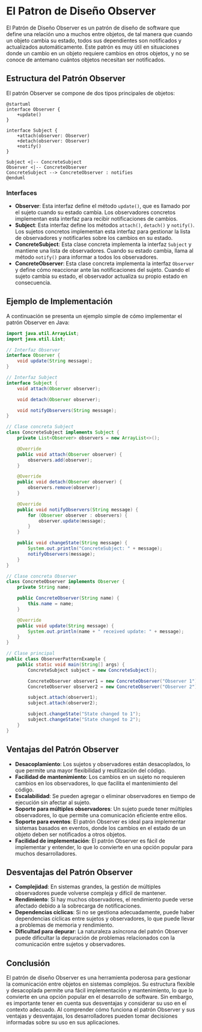 # El Patron de Diseño Observer

El Patrón de Diseño Observer es un patrón de diseño de software que define una relación uno a muchos entre objetos, de
tal manera que cuando un objeto cambia su estado, todos sus dependientes son notificados y actualizados automáticamente.
Este patrón es muy útil en situaciones donde un cambio en un objeto requiere cambios en otros objetos, y no se conoce de
antemano cuántos objetos necesitan ser notificados.

## Estructura del Patrón Observer

El patrón Observer se compone de dos tipos principales de objetos:

```plantuml
@startuml
interface Observer {
    +update()
}

interface Subject {
    +attach(observer: Observer)
    +detach(observer: Observer)
    +notify()
}

Subject <|-- ConcreteSubject
Observer <|-- ConcreteObserver
ConcreteSubject --> ConcreteObserver : notifies
@enduml
```

### Interfaces

- **Observer**: Esta interfaz define el método `update()`, que es llamado por el sujeto cuando su estado cambia. Los
  observadores concretos implementan esta interfaz para recibir notificaciones de cambios.
- **Subject**: Esta interfaz define los métodos `attach()`, `detach()` y `notify()`. Los sujetos concretos implementan
  esta interfaz para gestionar la lista de observadores y notificarles sobre los cambios en su estado.
- **ConcreteSubject**: Esta clase concreta implementa la interfaz `Subject` y mantiene una lista de observadores. Cuando
  su
  estado cambia, llama al método `notify()` para informar a todos los observadores.
- **ConcreteObserver**: Esta clase concreta implementa la interfaz `Observer` y define cómo reaccionar ante las
  notificaciones del sujeto. Cuando el sujeto cambia su estado, el observador actualiza su propio estado en
  consecuencia.

## Ejemplo de Implementación

A continuación se presenta un ejemplo simple de cómo implementar el patrón Observer en Java:

```java
import java.util.ArrayList;
import java.util.List;

// Interfaz Observer
interface Observer {
    void update(String message);
}

// Interfaz Subject
interface Subject {
    void attach(Observer observer);

    void detach(Observer observer);

    void notifyObservers(String message);
}

// Clase concreta Subject
class ConcreteSubject implements Subject {
    private List<Observer> observers = new ArrayList<>();

    @Override
    public void attach(Observer observer) {
        observers.add(observer);
    }

    @Override
    public void detach(Observer observer) {
        observers.remove(observer);
    }

    @Override
    public void notifyObservers(String message) {
        for (Observer observer : observers) {
            observer.update(message);
        }
    }

    public void changeState(String message) {
        System.out.println("ConcreteSubject: " + message);
        notifyObservers(message);
    }
}

// Clase concreta Observer
class ConcreteObserver implements Observer {
    private String name;

    public ConcreteObserver(String name) {
        this.name = name;
    }

    @Override
    public void update(String message) {
        System.out.println(name + " received update: " + message);
    }
}

// Clase principal
public class ObserverPatternExample {
    public static void main(String[] args) {
        ConcreteSubject subject = new ConcreteSubject();

        ConcreteObserver observer1 = new ConcreteObserver("Observer 1");
        ConcreteObserver observer2 = new ConcreteObserver("Observer 2");

        subject.attach(observer1);
        subject.attach(observer2);

        subject.changeState("State changed to 1");
        subject.changeState("State changed to 2");
    }
}
```

## Ventajas del Patrón Observer

- **Desacoplamiento**: Los sujetos y observadores están desacoplados, lo que permite una mayor flexibilidad y
  reutilización del
  código.
- **Facilidad de mantenimiento**: Los cambios en un sujeto no requieren cambios en los observadores, lo que facilita el
  mantenimiento del código.
- **Escalabilidad**: Se pueden agregar o eliminar observadores en tiempo de ejecución sin afectar al sujeto.
- **Soporte para múltiples observadores**: Un sujeto puede tener múltiples observadores, lo que permite una comunicación
  eficiente entre ellos.
- **Soporte para eventos**: El patrón Observer es ideal para implementar sistemas basados en eventos, donde los cambios
  en el estado de un objeto deben ser notificados a otros objetos.
- **Facilidad de implementación**: El patrón Observer es fácil de implementar y entender, lo que lo convierte en una
  opción popular para muchos desarrolladores.

## Desventajas del Patrón Observer

- **Complejidad**: En sistemas grandes, la gestión de múltiples observadores puede volverse compleja y difícil de
  mantener.
- **Rendimiento**: Si hay muchos observadores, el rendimiento puede verse afectado debido a la sobrecarga de
  notificaciones.
- **Dependencias cíclicas**: Si no se gestiona adecuadamente, puede haber dependencias cíclicas entre sujetos y
  observadores, lo que puede llevar a problemas de memoria y rendimiento.
- **Dificultad para depurar**: La naturaleza asíncrona del patrón Observer puede dificultar la depuración de problemas
  relacionados con la comunicación entre sujetos y observadores.

## Conclusión

El patrón de diseño Observer es una herramienta poderosa para gestionar la comunicación entre objetos en sistemas
complejos. Su estructura flexible y desacoplada permite una fácil implementación y mantenimiento, lo que lo convierte en
una opción popular en el desarrollo de software. Sin embargo, es importante tener en cuenta sus desventajas y
considerar su uso en el contexto adecuado. Al comprender cómo funciona el patrón Observer y sus ventajas y
desventajas, los desarrolladores pueden tomar decisiones informadas sobre su uso en sus aplicaciones.